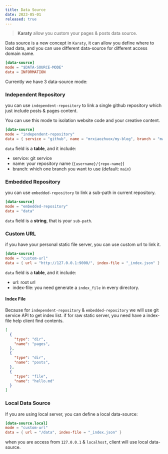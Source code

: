 ```yaml
---
title: Data Source
date: 2023-05-01
released: true
---
```


> **Karaty** allow you custom your pages & posts data source.

Data source is a new concept in `Karaty`, it can allow you define where to load data, and you can use different data-source for different access domain name.

```toml
[data-source]
mode = "$DATA-SOURCE-MODE"
data = INFORMATION
```

Currently we have 3 data-source mode:

### Independent Repository

you can use `independent-repository` to link a single github repository which just include posts & pages content.

You can use this mode to isolation website code and your creative content.

```toml
[data-source]
mode = "independent-repository"
data = { service = "github", name = "mrxiaozhuox/my-blog", branch = "main" }
```

`data` field is a **table**, and it include:

- service: git service
- name: your repository name (`{username}/{repo-name}`)
- branch: which one branch you want to use (default: `main`)

### Embedded Repository

you can use `embedded-repository` to link a sub-path in current repository.

```toml
[data-source]
mode = "embedded-repository"
data = "data"
```

`data` field is a **string**, that is your `sub-path`.

### Custom URL

if you have your personal static file server, you can use custom url to link it.

```toml
[data-source]
mode = "custom-url"
data = { url = "http://127.0.0.1:9000/", index-file = "_index.json" }
```

`data` field is a **table**, and it include:

- url: root url
- index-file: you need generate a `index_file` in every directory.

#### Index File

Because for `independent-repository` & `embedded-repository` we will use git service API to get index list. 
if for raw static server, you need have a index-file help client find contents.

```json
[
  {
    "type": "dir",
    "name": "pages",
  },
  {
    "type": "dir",
    "name": "posts",
  },
  {
    "type": "file",
    "name": "hello.md"
  }
]
```

### Local Data Source

If you are using local server, you can define a local data-source:

```toml
[data-source.local]
mode = "custom-url"
data = { url = "/data", index-file = "_index.json" }
```

when you are access from `127.0.0.1` & `localhost`, client will use local data-source.